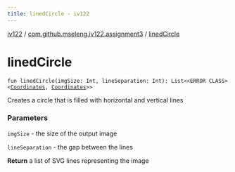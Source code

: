 ```yaml
---
title: linedCircle - iv122
---
```


[iv122](../index.md) / [com.github.mseleng.iv122.assignment3](index.md) / [linedCircle](.)

# linedCircle

`fun linedCircle(imgSize: Int, lineSeparation: Int): List<<ERROR CLASS><`[`Coordinates`](../com.github.mseleng.iv122.util/-coordinates/index.md)`, `[`Coordinates`](../com.github.mseleng.iv122.util/-coordinates/index.md)`>>`

Creates a circle that is filled with horizontal and vertical lines

### Parameters

`imgSize` - the size of the output image

`lineSeparation` - the gap between the lines

**Return**
a list of SVG lines representing the image

